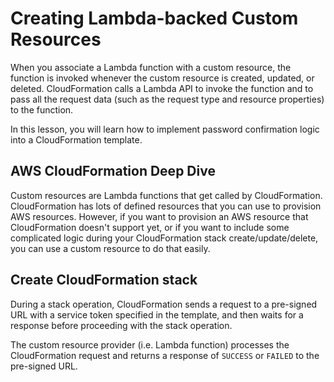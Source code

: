 # Creating Lambda-backed Custom Resources

When you associate a Lambda function with a custom resource, the function is invoked whenever the custom resource is created, updated, or deleted. CloudFormation calls a Lambda API to invoke the function and to pass all the request data (such as the request type and resource properties) to the function.

In this lesson, you will learn how to implement password confirmation logic into a CloudFormation template.

## AWS CloudFormation Deep Dive

Custom resources are Lambda functions that get called by CloudFormation. CloudFormation has lots of defined resources that you can use to provision AWS resources. However, if you want to provision an AWS resource that CloudFormation doesn't support yet, or if you want to include some complicated logic during your CloudFormation stack create/update/delete, you can use a custom resource to do that easily.

## Create CloudFormation stack

During a stack operation, CloudFormation sends a request to a pre-signed URL with a service token specified in the template, and then waits for a response before proceeding with the stack operation.

The custom resource provider (i.e. Lambda function) processes the CloudFormation request and returns a response of `SUCCESS` or `FAILED` to the pre-signed URL.
